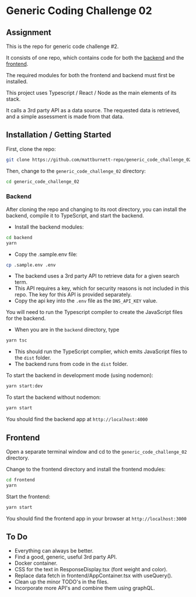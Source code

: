 # Generic Coding Challenge 02

## Assignment
This is the repo for generic code challenge #2.

It consists of one repo, which contains code for both the [backend](./backend) and the [frontend](./frontend).

The required modules for both the frontend and backend must first be installed.

This project uses Typescript / React / Node as the main elements of its stack.

It calls a 3rd party API as a data source. The requested data is retrieved, and a simple assessment is made from that data.

## Installation / Getting Started
First, clone the repo:
```sh
git clone https://github.com/mattburnett-repo/generic_code_challenge_02
```
Then, change to the `generic_code_challenge_02` directory:
```sh
cd generic_code_challenge_02
```
### Backend
After cloning the repo and changing to its root directory, you can install the backend, compile it to TypeScript, and start the backend.

* Install the backend modules:
```sh
cd backend
yarn
```
* Copy the .sample.env file:
```sh
cp .sample.env .env
```

* The backend uses a 3rd party API to retrieve data for a given search term. 
* This API requires a key, which for security reasons is not included in this repo. The key for this API is provided separately.
* Copy the api key into the `.env` file as the `DNS_API_KEY` value.

You will need to run the Typescript compiler to create the JavaScript files for the backend.

* When you are in the `backend` directory, type
```sh
yarn tsc
```
* This should run the TypeScript complier, which emits JavaScript files to the `dist` folder.
* The backend runs from code in the `dist` folder.

To start the backend in development mode (using nodemon):
```sh
yarn start:dev
```

To start the backend without nodemon:
```sh
yarn start
```

You should find the backend app at `http://localhost:4000`

## Frontend
Open a separate terminal window and cd to the `generic_code_challenge_02` directory.

Change to the frontend directory and install the frontend modules:
```sh
cd frontend
yarn
```

Start the frontend:
```sh
yarn start
```

You should find the frontend app in your browser at `http://localhost:3000`

## To Do
* Everything can always be better.
* Find a good, generic, useful 3rd party API.
* Docker container.
* CSS for the text in ResponseDisplay.tsx (font weight and color). 
* Replace data fetch in frontend/AppContainer.tsx with useQuery().
* Clean up the minor TODO's in the files.
* Incorporate more API's and combine them using graphQL.